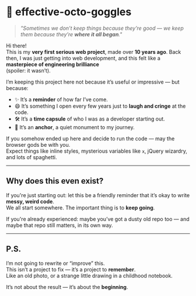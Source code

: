 # 🥽 effective-octo-goggles

> _"Sometimes we don’t keep things because they’re good — we keep them because they’re **where it all began**."_

Hi there!  
This is my **very first serious web project**, made over **10 years ago**. Back then, I was just getting into web development, and this felt like a **masterpiece of engineering brilliance**  
(spoiler: it wasn’t).

I’m keeping this project here not because it’s useful or impressive — but because:

- ✨ It’s a **reminder** of how far I’ve come.
- 😄 It’s something I open every few years just to **laugh and cringe** at the code.
- 🛠 It’s a **time capsule** of who I was as a developer starting out.
- 🔁 It’s an **anchor**, a quiet monument to my journey.

If you somehow ended up here and decide to run the code — may the browser gods be with you.  
Expect things like inline styles, mysterious variables like `x`, jQuery wizardry, and lots of spaghetti.

---

## Why does this even exist?

If you're just starting out: let this be a friendly reminder that it’s okay to write **messy, weird code**.  
We all start somewhere. The important thing is to **keep going**.

If you're already experienced: maybe you’ve got a dusty old repo too — and maybe that repo still matters, in its own way.

---

## P.S.

I’m not going to rewrite or “improve” this.  
This isn’t a project to fix — it’s a project to **remember**.  
Like an old photo, or a strange little drawing in a childhood notebook.

It’s not about the result — it’s about the **beginning**.
